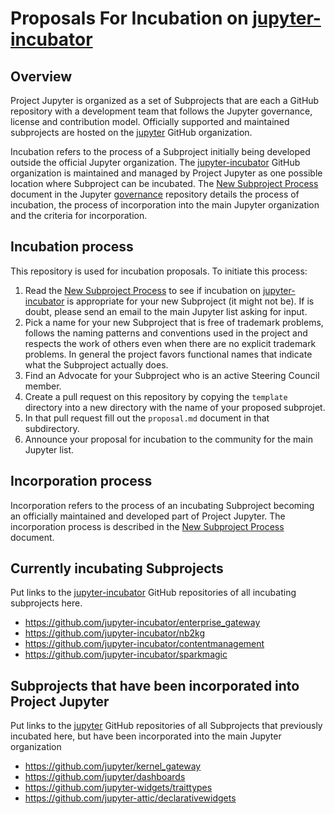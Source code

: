 # Proposals For Incubation on [jupyter-incubator](https://github.com/jupyter-incubator)


## Overview

Project Jupyter is organized as a set of Subprojects that are each a GitHub
repository with a development team that follows the Jupyter governance, license and
contribution model. Officially supported and maintained subprojects are hosted on
the [jupyter](https://github.com/jupyter) GitHub organization.

Incubation refers to the process of a Subproject initially being developed outside
the official Jupyter organization. The
[jupyter-incubator](https://github.com/jupyter-incubator) GitHub organization is
maintained and managed by Project Jupyter as one possible location where Subproject
can be incubated. The [New Subproject
Process](https://github.com/jupyter/governance/blob/master/newsubprojects.md)
document in the Jupyter [governance](https://github.com/jupyter/governance)
repository details the process of incubation, the process of incorporation into the
main Jupyter organization and the criteria for incorporation.


## Incubation process

This repository is used for incubation proposals. To initiate this process:

1. Read the [New Subproject Process](https://github.com/jupyter/governance/blob/master/newsubprojects.md)
   to see if incubation on [jupyter-incubator](https://github.com/jupyter-incubator) is appropriate for your new Subproject (it might not be). If is doubt, please send an email to the main Jupyter list asking for input.
3. Pick a name for your new Subproject that is free of trademark problems, follows the
   naming patterns and conventions used in the project and respects the work of others
   even when there are no explicit trademark problems. In general the project favors
   functional names that indicate what the Subproject actually does.
4. Find an Advocate for your Subproject who is an active Steering Council member.
5. Create a pull request on this repository by copying the `template` directory
   into a new directory with the name of your proposed subprojet.
6. In that pull request fill out the `proposal.md` document in that subdirectory.
7. Announce your proposal for incubation to the community for the main Jupyter list.


## Incorporation process

Incorporation refers to the process of an incubating Subproject becoming an officially
maintained and developed part of Project Jupyter. The incorporation process is described
in the [New Subproject
Process](https://github.com/jupyter/governance/blob/master/newsubprojects.md) document.


## Currently incubating Subprojects

Put links to the [jupyter-incubator](https://github.com/jupyter-incubator) GitHub repositories of all incubating subprojects here.

* https://github.com/jupyter-incubator/enterprise_gateway
* https://github.com/jupyter-incubator/nb2kg
* https://github.com/jupyter-incubator/contentmanagement
* https://github.com/jupyter-incubator/sparkmagic

## Subprojects that have been incorporated into Project Jupyter

Put links to the [jupyter](https://github.com/jupyter) GitHub repositories of all Subprojects that previously incubated here, but have been incorporated into the main Jupyter organization

* https://github.com/jupyter/kernel_gateway
* https://github.com/jupyter/dashboards
* https://github.com/jupyter-widgets/traittypes
* https://github.com/jupyter-attic/declarativewidgets
